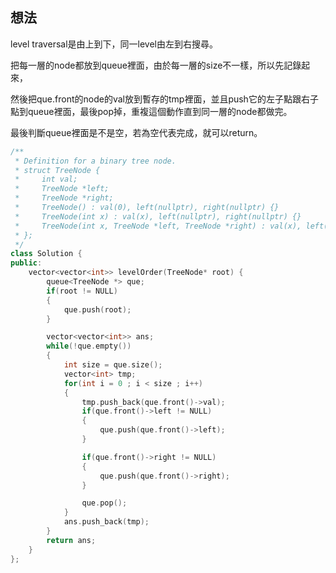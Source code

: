 ## 想法
level traversal是由上到下，同一level由左到右搜尋。

把每一層的node都放到queue裡面，由於每一層的size不一樣，所以先記錄起來，

然後把que.front的node的val放到暫存的tmp裡面，並且push它的左子點跟右子點到queue裡面，最後pop掉，重複這個動作直到同一層的node都做完。

最後判斷queue裡面是不是空，若為空代表完成，就可以return。

```CPP
/**
 * Definition for a binary tree node.
 * struct TreeNode {
 *     int val;
 *     TreeNode *left;
 *     TreeNode *right;
 *     TreeNode() : val(0), left(nullptr), right(nullptr) {}
 *     TreeNode(int x) : val(x), left(nullptr), right(nullptr) {}
 *     TreeNode(int x, TreeNode *left, TreeNode *right) : val(x), left(left), right(right) {}
 * };
 */
class Solution {
public:
    vector<vector<int>> levelOrder(TreeNode* root) {
        queue<TreeNode *> que;
        if(root != NULL)
        {
            que.push(root);
        }

        vector<vector<int>> ans;
        while(!que.empty())
        {
            int size = que.size();
            vector<int> tmp;
            for(int i = 0 ; i < size ; i++)
            {
                tmp.push_back(que.front()->val);
                if(que.front()->left != NULL)
                {
                    que.push(que.front()->left);
                }

                if(que.front()->right != NULL)
                {
                    que.push(que.front()->right);
                }

                que.pop();
            }
            ans.push_back(tmp);
        }
        return ans;
    }
};
```